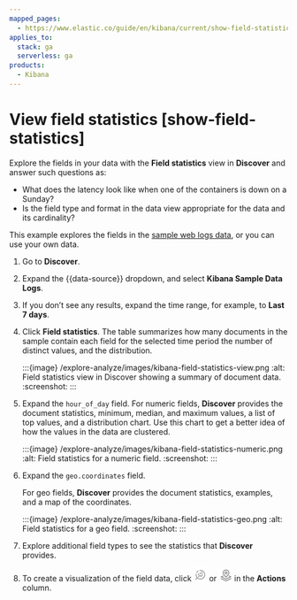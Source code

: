 ```yaml
---
mapped_pages:
  - https://www.elastic.co/guide/en/kibana/current/show-field-statistics.html
applies_to:
  stack: ga
  serverless: ga
products:
  - Kibana
---
```


# View field statistics [show-field-statistics]

Explore the fields in your data with the **Field statistics** view in **Discover** and answer such questions as:

* What does the latency look like when one of the containers is down on a Sunday?
* Is the field type and format in the data view appropriate for the data and its cardinality?

This example explores the fields in the [sample web logs data](../index.md#gs-get-data-into-kibana), or you can use your own data.

1. Go to **Discover**.
2. Expand the {{data-source}} dropdown, and select **Kibana Sample Data Logs**.
3. If you don’t see any results, expand the time range, for example, to **Last 7 days**.
4. Click **Field statistics**.
   The table summarizes how many documents in the sample contain each field for the selected time period the number of distinct values, and the distribution.

   :::{image} /explore-analyze/images/kibana-field-statistics-view.png
   :alt: Field statistics view in Discover showing a summary of document data.
   :screenshot:
   :::

5. Expand the `hour_of_day` field.
   For numeric fields, **Discover** provides the document statistics, minimum, median, and maximum values, a list of top values, and a distribution chart. Use this chart to get a better idea of how the values in the data are clustered.

   :::{image} /explore-analyze/images/kibana-field-statistics-numeric.png
   :alt: Field statistics for a numeric field.
   :screenshot:
   :::

6. Expand the `geo.coordinates` field.

   For geo fields, **Discover** provides the document statistics, examples, and a map of the coordinates.

   :::{image} /explore-analyze/images/kibana-field-statistics-geo.png
   :alt: Field statistics for a geo field.
   :screenshot:
   :::

7. Explore additional field types to see the statistics that **Discover** provides.
8. To create a visualization of the field data, click ![Click the magnifying glass icon to create a visualization of the data in Lens](/explore-analyze/images/kibana-visualization-icon.png "") or ![Click the Maps icon to explore the data in a map](/explore-analyze/images/kibana-map-icon.png "") in the **Actions** column.

